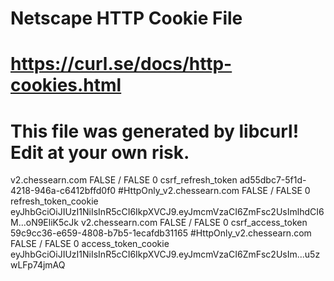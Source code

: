 # Netscape HTTP Cookie File
# https://curl.se/docs/http-cookies.html
# This file was generated by libcurl! Edit at your own risk.

v2.chessearn.com	FALSE	/	FALSE	0	csrf_refresh_token	ad55dbc7-5f1d-4218-946a-c6412bffd0f0
#HttpOnly_v2.chessearn.com	FALSE	/	FALSE	0	refresh_token_cookie	eyJhbGciOiJIUzI1NiIsInR5cCI6IkpXVCJ9.eyJmcmVzaCI6ZmFsc2UsImlhdCI6M...oN9EliK5cJk
v2.chessearn.com	FALSE	/	FALSE	0	csrf_access_token	59c9cc36-e659-4808-b7b5-1ecafdb31165
#HttpOnly_v2.chessearn.com	FALSE	/	FALSE	0	access_token_cookie	eyJhbGciOiJIUzI1NiIsInR5cCI6IkpXVCJ9.eyJmcmVzaCI6ZmFsc2UsIm...u5zwLFp74jmAQ